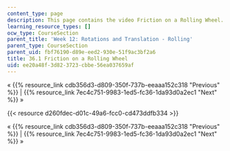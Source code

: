 ```yaml
---
content_type: page
description: This page contains the video Friction on a Rolling Wheel.
learning_resource_types: []
ocw_type: CourseSection
parent_title: 'Week 12: Rotations and Translation - Rolling'
parent_type: CourseSection
parent_uid: fbf76190-d89e-eed2-930e-51f9ac3bf2a6
title: 36.1 Friction on a Rolling Wheel
uid: ee20a48f-3d82-3723-cbbe-56ea037659af
---
```


« {{% resource_link cdb356d3-d809-350f-737b-eeaaa152c318 "Previous" %}} | {{% resource_link 7ec4c751-9983-1ed5-fc36-1da93d0a2ec1 "Next" %}} »

{{< resource d260fdec-d01c-49a6-fcc0-cd473ddfb334 >}}

« {{% resource_link cdb356d3-d809-350f-737b-eeaaa152c318 "Previous" %}} | {{% resource_link 7ec4c751-9983-1ed5-fc36-1da93d0a2ec1 "Next" %}} »